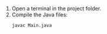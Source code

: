 1. Open a terminal in the project folder.
2. Compile the Java files:
   ```bash
   javac Main.java
   